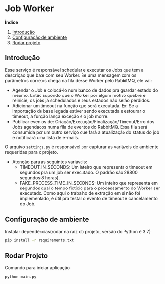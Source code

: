 # Job Worker

**Índice**
1. [Introdução](#intr)
2. [Configuração de ambiente](#cs1)
3. [Rodar projeto](#run)


## Introdução <a name="intr"></a>

Esse serviço é responsável schedular e executar os Jobs que tem a descriçao que bate com seu Worker. 
Se uma mensagem com os parâmetros corretos chega na fila desse Worker pelo RabbitMQ, ele vai:
* Agendar o Job e colocá-lo num banco de dados pra guardar estado do mesmo. Então supondo que o Worker por algum motivo quebre e reinicie, os jobs já schedulados e seus estados não serão perdidos.
* Adicionar um timeout na função que será executada. Ex: Se a importação de base legada estiver sendo executada e estourar o timeout, a função lança exceção e o job morre.
* Publicar eventos de: Criação/Execução/Finalização/Timeout/Erro dos Jobs agendados numa fila de eventos do RabbitMQ. Essa fila será consumida por um outro serviço que fará a atualização do status do job e notificará uma lista de e-mails.


O arquivo `settings.py` é responsável por capturar as variáveis de ambiente requeridas para o projeto.
 * Atenção para as seguintes variáveis:
     - TIMEOUT_IN_SECONDS: Um inteiro que representa o timeout em segundos pra um job ser executado. O padrão são 28800 segundos(8 horas). 
     - FAKE_PROCESS_TIME_IN_SECONDS: Um inteiro que representa em segundos qual o tempo fictício para o processamento do Worker ser executado. Como aqui o trabalho de extração em si não foi implementado, é útil pra testar o evento de timeout e cancelamento do Job.
 
## Configuração de ambiente <a name="cs1"></a>
Instalar dependências(rodar na raíz do projeto, versão do Python é 3.7)
````bash
pip install -r requirements.txt
````

## Rodar Projeto <a name="run"></a>
Comando para iniciar aplicação
````bash
python main.py
````

